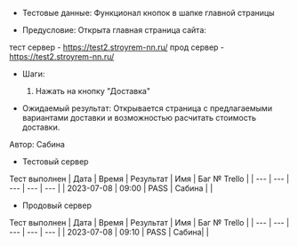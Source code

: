 * Тестовые данные: 
 Функционал кнопок в шапке главной страницы
 
* Предусловие:
 Открыта главная страница сайта:
 
 тест сервер - https://test2.stroyrem-nn.ru/ 
 прод сервер - https://test2.stroyrem-nn.ru/

* Шаги:
  1. Нажать на кнопку "Доставка"

* Ожидаемый результат:
  Открывается страница с предлагаемыми вариантами доставки и возможностью расчитать стоимость доставки.


Автор: Сабина

* Тестовый сервер 

Тест выполнен
| Дата | Время | Результат | Имя | Баг № Trello |
| --- | --- | --- | --- | --- |
| 2023-07-08 | 09:00 | PASS | Сабина |  | 

* Продовый сервер

Тест выполнен
| Дата | Время | Результат | Имя | Баг № Trello |
| --- | --- | --- | --- | --- |
| 2023-07-08 | 09:10 | PASS | Сабина|  | 
